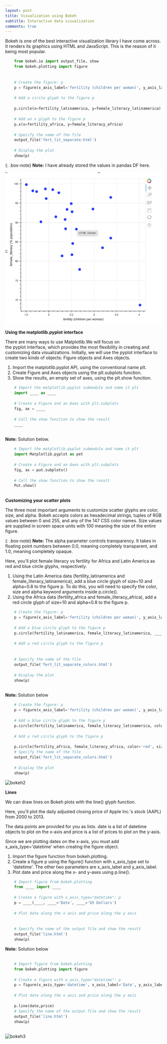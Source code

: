 ```yaml
---
layout: post
title: Visualization using Bokeh
subtitle: Interactive data visualization
comments: true
---
```


Bokeh is one of the best interactive visualization library I have come across. It renders its graphics using HTML and JavaScript. This is the reason of it being most popular. 


```python
	from bokeh.io import output_file, show
	from bokeh.plotting import figure


	# Create the figure: p
	p = figure(x_axis_label='fertility (children per woman)', y_axis_label='female_literacy (% population)')

	# Add a circle glyph to the figure p

	p.circle(x=fertility_latinamerica, y=female_literacy_latinamerica)

	# Add an x glyph to the figure p
	p.x(x=fertility_africa, y=female_literacy_africa)

	# Specify the name of the file
	output_file('fert_lit_separate.html')

	# Display the plot
	show(p)
```



{: .box-note}
**Note:** I have already stored the values in pandas DF here.

![bokeh1](/assets/img/bookeh1.png)


**Using the matplotlib.pyplot interface**

There are many ways to use Matplotlib.We will focus on the pyplot interface, which provides the most flexibility in creating and customizing data visualizations.
Initially, we will use the pyplot interface to create two kinds of objects: Figure objects and Axes objects.


1. Import the matplotlib.pyplot API, using the conventional name plt.
2. Create Figure and Axes objects using the plt.subplots function.
3. Show the results, an empty set of axes, using the plt.show function.


```python
	# Import the matplotlib.pyplot submodule and name it plt
	import ____ as ____

	# Create a Figure and an Axes with plt.subplots
	fig, ax = ____

	# Call the show function to show the result
	____
	
```
**Note:** Solution below.

```python
	# Import the matplotlib.pyplot submodule and name it plt
	import Matplotlib.pyplot as pet

	# Create a Figure and an Axes with plt.subplots
	fig, ax = put.subplots()

	# Call the show function to show the result
	Put.show()
	
```

**Customizing your scatter plots**

The three most important arguments to customize scatter glyphs are color, size, and alpha. Bokeh accepts colors as hexadecimal strings, tuples of RGB values between 0 and 255, and any of the 147 CSS color names. Size values are supplied in screen space units with 100 meaning the size of the entire figure.

{: .box-note}
**Note:** The alpha parameter controls transparency. It takes in floating point numbers between 0.0, meaning completely transparent, and 1.0, meaning completely opaque.

Here, you'll plot female literacy vs fertility for Africa and Latin America as red and blue circle glyphs, respectively.


1. Using the Latin America data (fertility_latinamerica and female_literacy_latinamerica), add a blue circle glyph of size=10 and alpha=0.8 to the figure p. To do this, you will need to specify the color, size and alpha keyword arguments inside p.circle().
2. Using the Africa data (fertility_africa and female_literacy_africa), add a red circle glyph of size=10 and alpha=0.8 to the figure p.

```python
	# Create the figure: p
	p = figure(x_axis_label='fertility (children per woman)', y_axis_label='female_literacy (% population)')

	# Add a blue circle glyph to the figure p
	p.circle(fertility_latinamerica, female_literacy_latinamerica, ____, ____, ____)

	# Add a red circle glyph to the figure p


	# Specify the name of the file
	output_file('fert_lit_separate_colors.html')

	# Display the plot
	show(p)
	
```

**Note:** Solution below

```python
	# Create the figure: p
	p = figure(x_axis_label='fertility (children per woman)', y_axis_label='female_literacy (% population)')

	# Add a blue circle glyph to the figure p
	p.circle(fertility_latinamerica, female_literacy_latinamerica, color='blue', size=10, alpha=0.8)

	# Add a red circle glyph to the figure p

	p.circle(fertility_africa, female_literacy_africa, color='red', size=10, alpha=0.8)
	# Specify the name of the file
	output_file('fert_lit_separate_colors.html')

	# Display the plot
	show(p)
```

![bokeh2](/assets/img/bookeh2.png)

**Lines**

We can draw lines on Bokeh plots with the line() glyph function.

Here, you'll plot the daily adjusted closing price of Apple Inc.'s stock (AAPL) from 2000 to 2013.

The data points are provided for you as lists. date is a list of datetime objects to plot on the x-axis and price is a list of prices to plot on the y-axis.

Since we are plotting dates on the x-axis, you must add x_axis_type='datetime' when creating the figure object.

1. Import the figure function from bokeh.plotting.
2. Create a figure p using the figure() function with x_axis_type set to 'datetime'. The other two parameters are x_axis_label and y_axis_label.
3. Plot date and price along the x- and y-axes using p.line().


```python
	# Import figure from bokeh.plotting
	from ____ import ____

	# Create a figure with x_axis_type="datetime": p
	p = ____(____, ____='Date', ____='US Dollars')

	# Plot date along the x axis and price along the y axis


	# Specify the name of the output file and show the result
	output_file('line.html')
	show(p)
```
**Note:** Solution below

```python

	# Import figure from bokeh.plotting
	from bokeh.plotting import figure

	# Create a figure with x_axis_type="datetime": p
	p = figure(x_axis_type='datetime', x_axis_label='Date', y_axis_label='US Dollars')

	# Plot date along the x axis and price along the y axis

	p.line(date,price)
	# Specify the name of the output file and show the result
	output_file('line.html')
	show(p)
	
```
![bokeh3](/assets/img/bookeh3.png)
